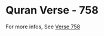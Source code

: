 # Quran Verse - 758 

For more infos, See [Verse 758](https://www.quranbookk.com/quran/search?q=758)